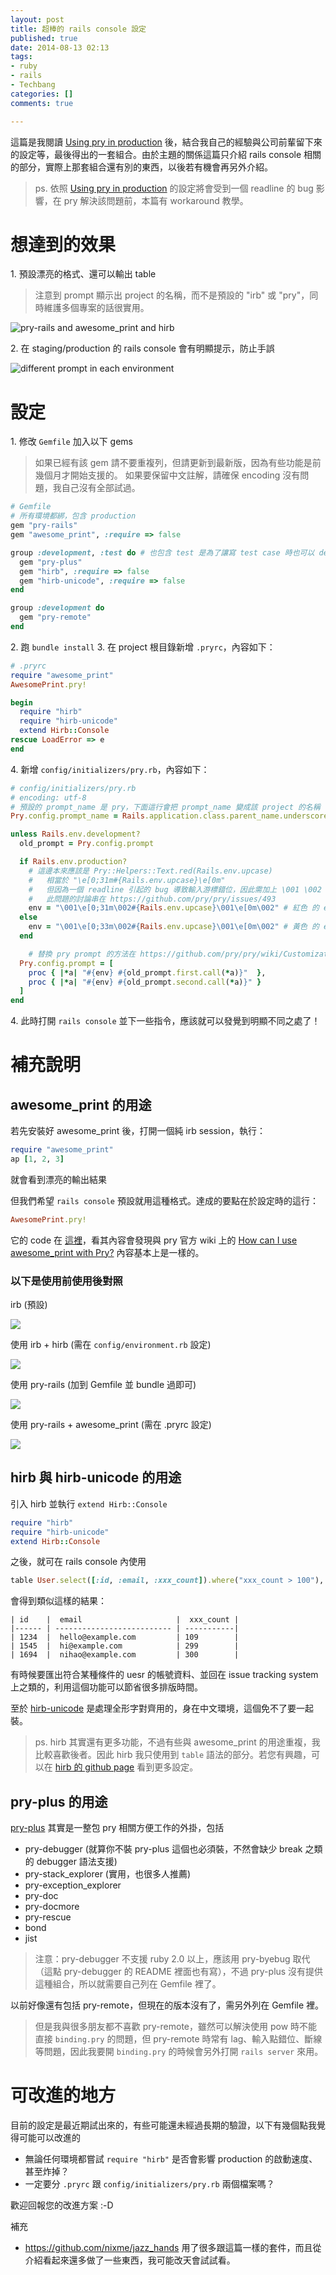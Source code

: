 ```yaml
---
layout: post
title: 超棒的 rails console 設定
published: true
date: 2014-08-13 02:13
tags:
- ruby
- rails
- Techbang
categories: []
comments: true

---
```

這篇是我閱讀 [Using pry in production](https://bugsnag.com/blog/production-pry) 後，結合我自己的經驗與公司前輩留下來的設定等，最後得出的一套組合。由於主題的關係這篇只介紹 rails console 相關的部分，實際上那套組合還有別的東西，以後若有機會再另外介紹。

> ps. 依照 [Using pry in production](https://bugsnag.com/blog/production-pry) 的設定將會受到一個 readline 的 bug 影響，在 pry 解決該問題前，本篇有 workaround 教學。

# 想達到的效果

1\. 預設漂亮的格式、還可以輸出 table

> 注意到 prompt 顯示出 project 的名稱，而不是預設的 "irb" 或 "pry"，同時維護多個專案的話很實用。

![pry-rails and awesome_print and hirb](https://lh4.googleusercontent.com/-r2NUITCa9P8/U-psYQ1rw0I/AAAAAAAAB4A/ZI2zIEh94fs/w832-h450-no/rails-console-5-both-pry-rails-and-hirb.png)

2\. 在 staging/production 的 rails console 會有明顯提示，防止手誤

![different prompt in each environment](https://lh6.googleusercontent.com/DhwI7z_5lH9cQBMoKiqsuiC6VDQF38AMiogLAhIuEFc=w836-h510-no)

# 設定

1\. 修改 `Gemfile` 加入以下 gems

> 如果已經有該 gem 請不要重複列，但請更新到最新版，因為有些功能是前幾個月才開始支援的。
> 如果要保留中文註解，請確保 encoding 沒有問題，我自己沒有全部試過。

``` ruby
# Gemfile
# 所有環境都綁，包含 production
gem "pry-rails"
gem "awesome_print", :require => false

group :development, :test do # 也包含 test 是為了讓寫 test case 時也可以 debug
  gem "pry-plus"
  gem "hirb", :require => false
  gem "hirb-unicode", :require => false
end

group :development do
  gem "pry-remote"
end
```

2\. 跑 `bundle install`
3\. 在 project 根目錄新增 `.pryrc`，內容如下：

``` ruby
# .pryrc
require "awesome_print"
AwesomePrint.pry!

begin
  require "hirb"
  require "hirb-unicode"
  extend Hirb::Console
rescue LoadError => e
end
```

4\. 新增 `config/initializers/pry.rb`，內容如下：

``` ruby
# config/initializers/pry.rb
# encoding: utf-8
# 預設的 prompt_name 是 pry，下面這行會把 prompt_name 變成該 project 的名稱 (自動抓)
Pry.config.prompt_name = Rails.application.class.parent_name.underscore.dasherize

unless Rails.env.development?
  old_prompt = Pry.config.prompt

  if Rails.env.production?
    # 這邊本來應該是 Pry::Helpers::Text.red(Rails.env.upcase)
    #   相當於 "\e[0;31m#{Rails.env.upcase}\e[0m"
    #   但因為一個 readline 引起的 bug 導致輸入游標錯位，因此需加上 \001 \002 來跳過此問題，下同
    #   此問題的討論串在 https://github.com/pry/pry/issues/493
    env = "\001\e[0;31m\002#{Rails.env.upcase}\001\e[0m\002" # 紅色 的 env 名稱
  else
    env = "\001\e[0;33m\002#{Rails.env.upcase}\001\e[0m\002" # 黃色 的 env 名稱
  end

	# 替換 pry prompt 的方法在 https://github.com/pry/pry/wiki/Customization-and-configuration#Config_prompt 有教學
  Pry.config.prompt = [
    proc { |*a| "#{env} #{old_prompt.first.call(*a)}"  },
    proc { |*a| "#{env} #{old_prompt.second.call(*a)}" }
  ]
end
```

4\. 此時打開 `rails console` 並下一些指令，應該就可以發覺到明顯不同之處了！

# 補充說明

## awesome_print 的用途

若先安裝好 awesome_print 後，打開一個純 irb session，執行：

``` ruby
require "awesome_print"
ap [1, 2, 3]
```

就會看到漂亮的輸出結果

但我們希望 `rails console` 預設就用這種格式。達成的要點在於設定時的這行：

``` ruby
AwesomePrint.pry!
```

它的 code 在 [這裡](https://github.com/michaeldv/awesome_print/blob/10efa1d60a463b05f14a4d2d1e73d2621cfa567c/lib/awesome_print/inspector.rb#L43)，看其內容會發現與 pry 官方 wiki 上的 [How can I use awesome_print with Pry?](https://github.com/pry/pry/wiki/FAQ#how-can-i-use-awesome_print-with-pry) 內容基本上是一樣的。

### 以下是使用前使用後對照

irb (預設)

![](https://lh6.googleusercontent.com/-6w6PSne9lk0/U-psXAzO7SI/AAAAAAAAB3s/ZKYKRMFLUDk/w808-h129-no/rails-console-1-irb.png)

使用 irb + hirb (需在 `config/environment.rb` 設定)

![](https://lh5.googleusercontent.com/-nZ9H6-bEiVc/U-psX50T5bI/AAAAAAAAB3w/JljHTRjF7Fo/w833-h199-no/rails-console-3-hib.png)

使用 pry-rails (加到 Gemfile 並 bundle 過即可)

![](https://lh6.googleusercontent.com/-4D7smYsC6rw/U-psXCVsLLI/AAAAAAAAB3o/8bNTn1XVi28/w808-h129-no/rails-console-2-pry-rails.png)

使用 pry-rails + awesome_print (需在 .pryrc 設定)

![](https://lh3.googleusercontent.com/-65GPNMfZkhA/U-psYAb66LI/AAAAAAAAB4E/Rywl95Tgzug/w806-h265-no/rails-console-4-pry_ap.png)

## hirb 與 hirb-unicode 的用途

引入 hirb 並執行 `extend Hirb::Console`

``` ruby
require "hirb"
require "hirb-unicode"
extend Hirb::Console
```

之後，就可在 rails console 內使用

``` ruby
table User.select([:id, :email, :xxx_count]).where("xxx_count > 100"), :markdown => true
```

會得到類似這樣的結果：

```
| id    |  email                     |  xxx_count |
|------ | -------------------------- | -----------|
| 1234  |  hello@example.com         | 109        |
| 1545  |  hi@example.com            | 299        |
| 1694  |  nihao@example.com         | 300        |
```

有時候要匯出符合某種條件的 uesr 的帳號資料、並回在 issue tracking system 上之類的，利用這個功能可以節省很多排版時間。

至於 [hirb-unicode](https://github.com/miaout17/hirb-unicode) 是處理全形字對齊用的，身在中文環境，這個免不了要一起裝。

> ps. hirb 其實還有更多功能，不過有些與 awesome_print 的用途重複，我比較喜歡後者。因此 hirb 我只使用到 `table` 語法的部分。若您有興趣，可以在 [hirb 的 github page](https://github.com/cldwalker/hirb) 看到更多設定。

## pry-plus 的用途

[pry-plus](https://github.com/rking/pry-plus) 其實是一整包 pry 相關方便工作的外掛，包括

* pry-debugger (就算你不裝 pry-plus 這個也必須裝，不然會缺少 break 之類的 debugger 語法支援)
* pry-stack_explorer (實用，也很多人推薦)
* pry-exception_explorer
* pry-doc
* pry-docmore
* pry-rescue
* bond
* jist

> 注意：pry-debugger 不支援 ruby 2.0 以上，應該用 pry-byebug 取代（這點 pry-debugger 的 README 裡面也有寫），不過 pry-plus 沒有提供這種組合，所以就需要自己列在 Gemfile 裡了。

以前好像還有包括 pry-remote，但現在的版本沒有了，需另外列在 Gemfile 裡。

> 但是我與很多朋友都不喜歡 pry-remote，雖然可以解決使用 pow 時不能直接 `binding.pry` 的問題，但 pry-remote 時常有 lag、輸入點錯位、斷線等問題，因此我要開 `binding.pry` 的時候會另外打開 `rails server` 來用。

# 可改進的地方

目前的設定是最近期試出來的，有些可能還未經過長期的驗證，以下有幾個點我覺得可能可以改進的

* 無論任何環境都嘗試 `require "hirb"` 是否會影響 production 的啟動速度、甚至炸掉？
* 一定要分 `.pryrc` 跟 `config/initializers/pry.rb` 兩個檔案嗎？

歡迎回報您的改進方案 :-D

補充

* https://github.com/nixme/jazz_hands 用了很多跟這篇一樣的套件，而且從介紹看起來還多做了一些東西，我可能改天會試試看。

